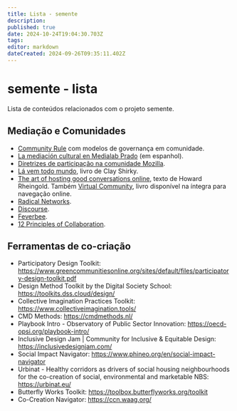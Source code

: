 ```yaml
---
title: Lista - semente
description: 
published: true
date: 2024-10-24T19:04:30.703Z
tags: 
editor: markdown
dateCreated: 2024-09-26T09:35:11.402Z
---
```


# semente - lista

Lista de conteúdos relacionados com o projeto semente.

## Mediação e Comunidades

- [Community Rule](/recursos/community-rule) com modelos de governança em comunidade.
- [La mediación cultural en Medialab Prado](/recursos/mediacion-cultural-medialab-prado) (em espanhol).
- [Diretrizes de participação na comunidade Mozilla](/recursos/diretrizes-participacao-mozilla).
- [Lá vem todo mundo](/recursos/la-vem-todo-mundo), livro de Clay Shirky.
- [The art of hosting good conversations online](/recursos/art-hosting-conversations-online), texto de Howard Rheingold. Também [Virtual Community](/recursos/virtual-community), livro disponível na íntegra para navegação online.
- [Radical Networks](/recursos/radical-networks).
- [Discourse](/recursos/discourse).
- [Feverbee](/recursos/feverbee).
- [12 Principles of Collaboration](/recursos/12-principles-collaboration).


## Ferramentas de co-criação

- Participatory Design Toolkit: https://www.greencommunitiesonline.org/sites/default/files/participatory-design-toolkit.pdf
- Design Method Toolkit by the Digital Society School: https://toolkits.dss.cloud/design/
- Collective Imagination Practices Toolkit: https://www.collectiveimagination.tools/
- CMD Methods: https://cmdmethods.nl/
- Playbook Intro - Observatory of Public Sector Innovation: https://oecd-opsi.org/playbook-intro/
- Inclusive Design Jam | Community for Inclusive & Equitable Design: https://inclusivedesignjam.com/
- Social Impact Navigator: https://www.phineo.org/en/social-impact-navigator
- Urbinat - Healthy corridors as drivers of social housing neighbourhoods for the co-creation of social, environmental and marketable NBS: https://urbinat.eu/
- Butterfly Works Toolkit: https://toolbox.butterflyworks.org/toolkit
- Co-Creation Navigator: https://ccn.waag.org/
